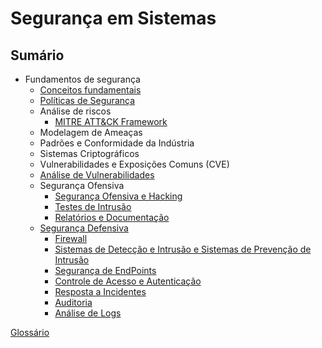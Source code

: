 # Segurança em Sistemas

## Sumário
- Fundamentos de segurança
    - [Conceitos fundamentais](paginas/conceitos_fundamentais.md)
  - [Políticas de Segurança](paginas/PoliticaSeguranca.md)
  - Análise de riscos
    - [MITRE ATT&CK Framework](paginas/MitreAttackFramework.md)
  - Modelagem de Ameaças
  - Padrões e Conformidade da Indústria
  - Sistemas Criptográficos	
  - Vulnerabilidades e Exposições Comuns (CVE)
  - [Análise de Vulnerabilidades](paginas/AnaliseVulnerabilidades.md)
  - Segurança Ofensiva
    - [Segurança Ofensiva e Hacking](paginas/HackingEtico.md)
    - [Testes de Intrusão](paginas/TestesdeIntrusão.md)
    - [Relatórios e Documentação](paginas/RelatoriosDocumentacao.md)
  - [Segurança Defensiva](paginas/SegurançaDefensiva.md)
    - [Firewall](paginas/Firewall.md)
    - [Sistemas de Detecção e Intrusão e Sistemas de Prevenção de Intrusão](paginas/IDS_IPS.md)
    - [Segurança de EndPoints](paginas/SegurancaDesktop.md)
    - [Controle de Acesso e Autenticação](paginas/ControleAcessoAutenticacao.md)
    - [Resposta a Incidentes](paginas/RespostaIncidentes.md)
    - [Auditoria](paginas/auditoria.md)
    - [Análise de Logs](paginas/logs.md)


[Glossário](paginas/glossario.md)
